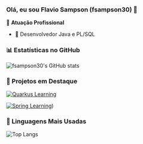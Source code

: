 ### Olá, eu sou Flavio Sampson (fsampson30) 👋

🏢 **Atuação Profissional**
- 🚀 Desenvolvedor Java e PL/SQL

### 📊 Estatísticas no GitHub

![fsampson30's GitHub stats](https://github-readme-stats.vercel.app/api?username=fsampson30&show_icons=true&theme=dracula)

### 📌 Projetos em Destaque

[![Quarkus Learning](https://github-readme-stats.vercel.app/api/pin/?username=fsampson30&repo=code-with-quarkus)](https://github.com/fsampson30/code-with-quarkus)

[![Spring Learning](https://github-readme-stats.vercel.app/api/pin/?username=fsampson30&repo=application-jsp)](https://github.com/fsampson30/application-jsp))
### 🚀 Linguagens Mais Usadas

![Top Langs](https://github-readme-stats.vercel.app/api/top-langs/?username=fsampson30&layout=compact)
